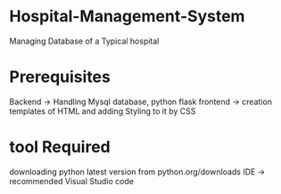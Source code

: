 # Hospital-Management-System
Managing Database of a Typical hospital


# Prerequisites
Backend -> Handling Mysql database,  python flask 
frontend -> creation templates of HTML  and adding Styling to it by CSS

# tool Required
downloading python latest version from python.org/downloads
IDE -> recommended Visual Studio code



